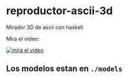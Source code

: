 # reproductor-ascii-3d

Mirador 3D de ascii con haskell

Mira el video:

[![mira el video](https://i.imgur.com/vYFpcHv.png)](https://asciinema.org/a/ICrnKH5Xguwk9UHXUVbCXIIvQ)

## Los modelos estan en `./models`